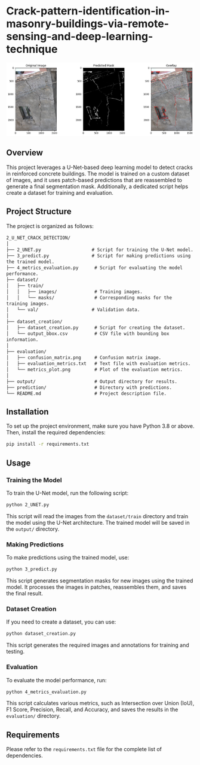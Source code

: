 # Crack-pattern-identification-in-masonry-buildings-via-remote-sensing-and-deep-learning-technique

![Project Overview](0Landscape.png)

## Overview
This project leverages a U-Net-based deep learning model to detect cracks in reinforced concrete buildings. The model is trained on a custom dataset of images, and it uses patch-based predictions that are reassembled to generate a final segmentation mask. Additionally, a dedicated script helps create a dataset for training and evaluation.

## Project Structure
The project is organized as follows:

```
2_U_NET_CRACK_DETECTION/
│
├── 2_UNET.py                   # Script for training the U-Net model.
├── 3_predict.py                # Script for making predictions using the trained model.
├── 4_metrics_evaluation.py      # Script for evaluating the model performance.
├── dataset/
│   ├── train/
│   │   ├── images/              # Training images.
│   │   └── masks/               # Corresponding masks for the training images.
│   └── val/                    # Validation data.
│
├── dataset_creation/
│   ├── dataset_creation.py      # Script for creating the dataset.
│   └── output_bbox.csv          # CSV file with bounding box information.
│
├── evaluation/
│   ├── confusion_matrix.png     # Confusion matrix image.
│   ├── evaluation_metrics.txt   # Text file with evaluation metrics.
│   └── metrics_plot.png         # Plot of the evaluation metrics.
│
├── output/                      # Output directory for results.
├── prediction/                  # Directory with predictions.
└── README.md                    # Project description file.
```

## Installation
To set up the project environment, make sure you have Python 3.8 or above. Then, install the required dependencies:

```bash
pip install -r requirements.txt
```

## Usage

### Training the Model
To train the U-Net model, run the following script:

```bash
python 2_UNET.py
```

This script will read the images from the `dataset/train` directory and train the model using the U-Net architecture. The trained model will be saved in the `output/` directory.

### Making Predictions
To make predictions using the trained model, use:

```bash
python 3_predict.py
```

This script generates segmentation masks for new images using the trained model. It processes the images in patches, reassembles them, and saves the final result.

### Dataset Creation
If you need to create a dataset, you can use:

```bash
python dataset_creation.py
```

This script generates the required images and annotations for training and testing.

### Evaluation
To evaluate the model performance, run:

```bash
python 4_metrics_evaluation.py
```

This script calculates various metrics, such as Intersection over Union (IoU), F1 Score, Precision, Recall, and Accuracy, and saves the results in the `evaluation/` directory.

## Requirements
Please refer to the `requirements.txt` file for the complete list of dependencies.

